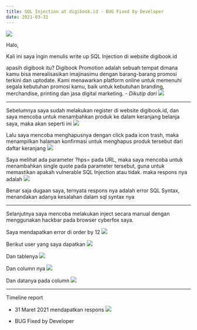 ```yaml
---
title: SQL Injection at digibook.id - BUG Fixed by Developer
date: 2021-03-31
---
```


![](https://competent-cori-57d622.netlify.app/digibook/Screenshot_11.png)

Halo,

Kali ini saya ingin menulis write up SQL Injection di website digibook.id

apasih digibook itu? 
Digibook Promotion adalah sebuah tempat dimana kamu bisa merealisasikan imajinasimu dengan barang-barang promosi terkini dan uptodate. Kami menawarkan platform online untuk memenuhi segala kebutuhan promosi kamu, baik untuk kebutuhan branding, merchandise, printing dan jasa digital marketing. - *Dikutip dari ![](https://digibook.id/tentang/)*

___

Sebelumnya saya sudah melakukan register di website digibook.id, dan saya mencoba untuk menambahkan produk ke dalam keranjang belanja saya, maka akan seperti ini
![](https://competent-cori-57d622.netlify.app/digibook/Screenshot_12.png)

Lalu saya mencoba menghapusnya dengan click pada icon trash, maka menampilkan halaman konfirmasi untuk menghapus produk tersebut dari daftar keranjang
![](https://competent-cori-57d622.netlify.app/digibook/Screenshot_13.png)

Saya melihat ada parameter ?hps= pada URL, maka saya mencoba untuk menambahkan single quote pada parameter tersebut, guna untuk memastikan apakah vulnerable SQL Injection atau tidak. maka respons nya adalah
![](https://competent-cori-57d622.netlify.app/digibook/Screenshot_14.png)

Benar saja dugaan saya, ternyata respons nya adalah error SQL Syntax, menandakan adanya kesalahan dalam sql syntax nya

___

Selanjutnya saya mencoba melakukan inject secara manual dengan menggunakan hackbar pada browser cyberfox saya.

Saya mendapatkan error di order by 12
![](https://competent-cori-57d622.netlify.app/digibook/Screenshot_15.png)

Berikut user yang saya dapatkan
![](https://competent-cori-57d622.netlify.app/digibook/Screenshot_17.png)

Dan tablenya
![](https://competent-cori-57d622.netlify.app/digibook/Screenshot_18.png)

Dan column nya
![](https://competent-cori-57d622.netlify.app/digibook/Screenshot_19.png)

Dan datanya pada column
![](https://competent-cori-57d622.netlify.app/digibook/000013.png)

___

Timeline report

- 31 Maret 2021 mendapatkan respons
![](https://competent-cori-57d622.netlify.app/digibook/IMG_20210404_114849.jpg)

- BUG Fixed by Developer


